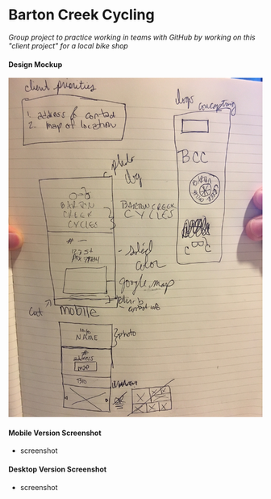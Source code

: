 # Barton Creek Cycling

*Group project to practice working in teams with GitHub by working on this "client project" for a local bike shop*

#### Design Mockup
![alt text](images/sc1.jpg "img 1")


#### Mobile Version Screenshot
- screenshot

#### Desktop Version Screenshot
- screenshot
